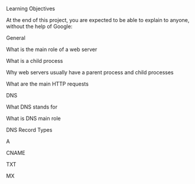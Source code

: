 Learning Objectives

At the end of this project, you are expected to be able to explain to anyone, without the help of Google:

General

What is the main role of a web server

What is a child process

Why web servers usually have a parent process and child processes

What are the main HTTP requests


DNS

What DNS stands for

What is DNS main role


DNS Record Types

A

CNAME

TXT

MX
